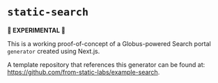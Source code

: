 # `static-search`

**🧪 EXPERIMENTAL 🧪**

This is a working proof-of-concept of a Globus-powered Search portal `generator` created using Next.js.

A template repository that references this generator can be found at: https://github.com/from-static-labs/example-search.
